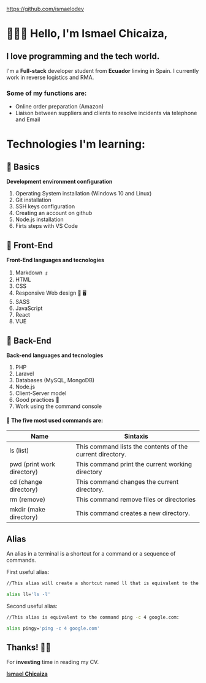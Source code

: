 https://github.com/ismaelodev

# 🙋🏻‍♂️ Hello, I'm Ismael Chicaiza,

## I love programming and the tech world.

I'm a **Full-stack** developer student from **Ecuador** linving in Spain.
I currently work in reverse logistics and RMA.

### Some of my functions are:

- Online order preparation (Amazon)
- Liaison between suppliers and clients to resolve incidents via telephone and Email

# Technologies I'm learning:

## 🦄 Basics

**Development environment configuration**

1. Operating System installation (Windows 10 and Linux)
1. Git installation
1. SSH keys configuration
1. Creating an account on github
1. Node.js installation
1. Firts steps with VS Code

## 🌈 Front-End

**Front-End languages and tecnologies**

1. Markdown ﹟
1. HTML
1. CSS
1. Responsive Web design 📱 🖥️
1. SASS
1. JavaScript
1. React
1. VUE

## 🚧 Back-End

**Back-end languages and tecnologies**

1. PHP
1. Laravel
1. Databases (MySQL, MongoDB)
1. Node.js
1. Client-Server model
1. Good practices 🔐
1. Work using the command console

#### 🐚 The five most used commands are:

| Name                       | Sintaxis                                                  |
| -------------------------- | --------------------------------------------------------- |
| ls (list)                  | This command lists the contents of the current directory. |
| pwd (print work directory) | This command print the current working directory          |
| cd (change directory)      | This command changes the current directory.               |
| rm (remove)                | This command remove files or directories                  |
| mkdir (make directory)     | This command creates a new directory.                     |

## Alias

An alias in a terminal is a shortcut for a command or a sequence of commands.

First useful alias:

```sh
//This alias will create a shortcut named ll that is equivalent to the command ls -l

alias ll='ls -l'
```

Second useful alias:

```sh
//This alias is equivalent to the command ping -c 4 google.com:

alias pingy='ping -c 4 google.com'

```

## Thanks! 🙏🏽

For **investing** time in reading my CV.

[**Ismael Chicaiza**](chicaiza.ismael@gmail.com)
